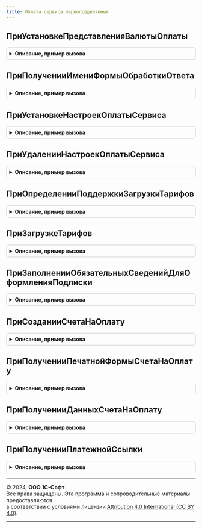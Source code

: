 ```yaml
---
title: Оплата сервиса переопределяемый
---
```



## ПриУстановкеПредставленияВалютыОплаты
<details style="margin: 1em 0; padding: 0.5em; border: 1px solid #ccc; border-radius: 6px;">

<summary style="font-weight: bold; cursor: pointer;">Описание, пример вызова</summary>

```bsl

// Вызывается при определении представления валюты оплаты сервиса.
// @skip-warning - обратная совместимость.
// @skip-check module-empty-method
//
// Параметры:
//  ПредставлениеВалютыОплаты - Строка - представление валюты оплаты.
//
Процедура ПриУстановкеПредставленияВалютыОплаты(ПредставлениеВалютыОплаты) Экспорт
```

Пример вызова
```bsl
ОплатаСервисаПереопределяемый.ПриУстановкеПредставленияВалютыОплаты(ПредставлениеВалютыОплаты) 
```
</details>

## ПриПолученииИмениФормыОбработкиОтвета
<details style="margin: 1em 0; padding: 0.5em; border: 1px solid #ccc; border-radius: 6px;">

<summary style="font-weight: bold; cursor: pointer;">Описание, пример вызова</summary>

```bsl

// Вызывается при получении имени формы обработки ответа на запрос счета на оплату.
// @skip-warning - обратная совместимость.
// @skip-check module-empty-method
//
// Параметры:
//  ИмяФормыОбработкиОтвета - Строка - имя формы обработки ответа.
//
Процедура ПриПолученииИмениФормыОбработкиОтвета(ИмяФормыОбработкиОтвета) Экспорт
```

Пример вызова
```bsl
ОплатаСервисаПереопределяемый.ПриПолученииИмениФормыОбработкиОтвета(ИмяФормыОбработкиОтвета) 
```
</details>

## ПриУстановкеНастроекОплатыСервиса
<details style="margin: 1em 0; padding: 0.5em; border: 1px solid #ccc; border-radius: 6px;">

<summary style="font-weight: bold; cursor: pointer;">Описание, пример вызова</summary>

```bsl

// Вызывается при установке настроек оплаты сервиса.
// @skip-check module-empty-method
//
// Параметры:
//  КодАбонента - Число - код абонента-владельца учетной системы
//  РезультатОбработки - Структура - результаты обработки метода (возвращаемые данные):
//   * Ошибка - Булево - признак ошибки обработки
//   * Сообщение - Строка - сообщение об ошибке обработки.
//
Процедура ПриУстановкеНастроекОплатыСервиса(КодАбонента, РезультатОбработки) Экспорт
```

Пример вызова
```bsl
ОплатаСервисаПереопределяемый.ПриУстановкеНастроекОплатыСервиса(КодАбонента, РезультатОбработки) 
```
</details>

## ПриУдаленииНастроекОплатыСервиса
<details style="margin: 1em 0; padding: 0.5em; border: 1px solid #ccc; border-radius: 6px;">

<summary style="font-weight: bold; cursor: pointer;">Описание, пример вызова</summary>

```bsl

// Вызывается при удалении настроек оплаты сервиса.
// @skip-check module-empty-method
//
// Параметры:
//  КодАбонента - Число - код абонента-владельца учетной системы
//  РезультатОбработки - Структура - результаты обработки метода (возвращаемые данные):
//   * Ошибка - Булево - признак ошибки обработки
//   * Сообщение - Строка - сообщение об ошибке обработки.
//
Процедура ПриУдаленииНастроекОплатыСервиса(КодАбонента, РезультатОбработки) Экспорт
```

Пример вызова
```bsl
ОплатаСервисаПереопределяемый.ПриУдаленииНастроекОплатыСервиса(КодАбонента, РезультатОбработки) 
```
</details>

## ПриОпределенииПоддержкиЗагрузкиТарифов
<details style="margin: 1em 0; padding: 0.5em; border: 1px solid #ccc; border-radius: 6px;">

<summary style="font-weight: bold; cursor: pointer;">Описание, пример вызова</summary>

```bsl

// Вызывается при определении возможности загрузки тарифов сервиса.
// @skip-warning ПустойМетод - переопределяемый метод.
// @skip-check module-empty-method
//
// Параметры:
//  Результат - Булево - результат определения возможности загрузки.
//
Процедура ПриОпределенииПоддержкиЗагрузкиТарифов(Результат) Экспорт
```

Пример вызова
```bsl
ОплатаСервисаПереопределяемый.ПриОпределенииПоддержкиЗагрузкиТарифов(Результат) 
```
</details>

## ПриЗагрузкеТарифов
<details style="margin: 1em 0; padding: 0.5em; border: 1px solid #ccc; border-radius: 6px;">

<summary style="font-weight: bold; cursor: pointer;">Описание, пример вызова</summary>

```bsl

// Вызывается при загрузке тарифов в информационную базу по данным менеджера сервиса.
// Метод является идемпотентным. Поддерживается повторное выполнение с получением аналогичного результата.
// @skip-warning - обратная совместимость.
// @skip-check module-empty-method
//
// Параметры:
//  ИсходныеДанные - Структура:
//   * ТарифыПровайдера - см. ПрограммныйИнтерфейсСервиса.ТарифыСервиса
//   * ТарифыОбслуживающейОрганизации - см. ПрограммныйИнтерфейсСервиса.ТарифыОбслуживающейОрганизации
//  РезультатОбработки - Структура - результаты обработки метода (возвращаемые данные):
//   * Ошибка - Булево - признак ошибки обработки
//   * Сообщение - Строка - сообщение об ошибке обработки.
//
Процедура ПриЗагрузкеТарифов(ИсходныеДанные, РезультатОбработки) Экспорт
```

Пример вызова
```bsl
ОплатаСервисаПереопределяемый.ПриЗагрузкеТарифов(ИсходныеДанные, РезультатОбработки) 
```
</details>

## ПриЗаполненииОбязательныхСведенийДляОформленияПодписки
<details style="margin: 1em 0; padding: 0.5em; border: 1px solid #ccc; border-radius: 6px;">

<summary style="font-weight: bold; cursor: pointer;">Описание, пример вызова</summary>

```bsl

// Вызывается при создании на сервере формы сведений абонента, если требуется их заполнение.
// @skip-warning - обратная совместимость.
// @skip-check module-empty-method
//
//  Параметры:
//   ОбязательныеСведения - Структура:
//   * ЕстьОшибки - Булево - признак наличия ошибок заполнения.
//   * Реквизиты - ТаблицаЗначений - дополнительные реквизиты абонента:
//     ** Ключ - Строка - имя дополнительного реквизита
//     ** Заголовок - Строка - заголовок дополнительного реквизита
//     ** Тип - Строка - тип значения
//     ** Значение - Строка, Число, Дата, Булево - значение дополнительного реквизита
//     ** ЗаполнятьОбязательно - Булево - признак обяз
//     ** Подсказка - Строка - подсказка заполнения
//     ** Ошибка - Булево - признак ошибки заполнения
//     ** Сообщение - Строка - сообщение об ошибке
//     ** Видимость - Булево - признак отображения на форме заполнения
//   * Свойства - ТаблицаЗначений - дополнительные свойства абонента:
//     ** Ключ - Строка - имя дополнительного свойства
//     ** Заголовок - Строка - заголовок дополнительного реквизита
//     ** Тип - Строка - тип значения
//     ** Значение - Строка, Число, Дата, Булево - значение дополнительного свойства
//     ** ЗаполнятьОбязательно - Булево - признак обяз
//     ** Подсказка - Строка - подсказка заполнения
//     ** Ошибка - Булево - признак ошибки заполнения
//     ** Сообщение - Строка - сообщение об ошибке
//     ** Видимость - Булево - признак отображения на форме заполнения
//   Абонент - см. ПрограммныйИнтерфейсСервиса.АбонентЭтогоПриложения
Процедура ПриЗаполненииОбязательныхСведенийДляОформленияПодписки(ОбязательныеСведения, Абонент) Экспорт
```

Пример вызова
```bsl
ОплатаСервисаПереопределяемый.ПриЗаполненииОбязательныхСведенийДляОформленияПодписки(ОбязательныеСведения, Абонент) 
```
</details>

## ПриСозданииСчетаНаОплату
<details style="margin: 1em 0; padding: 0.5em; border: 1px solid #ccc; border-radius: 6px;">

<summary style="font-weight: bold; cursor: pointer;">Описание, пример вызова</summary>

```bsl

// Вызывается при создании счета на оплату по запросу от менеджера сервиса.
// @skip-warning - обратная совместимость.
// @skip-check module-empty-method
//
// Параметры:
//  ДанныеЗапроса - см. ОплатаСервиса.ДанныеЗапросаСчетаНаОплату
//  СчетНаОплату - ДокументСсылка - созданный счет на оплату (возвращаемые данные)
//  РезультатОбработки - Структура - результаты обработки метода (возвращаемые данные):
//   * Ошибка - Булево - признак ошибки обработки
//   * Сообщение - Строка - сообщение об ошибке обработки.
//
Процедура ПриСозданииСчетаНаОплату(ДанныеЗапроса, СчетНаОплату, РезультатОбработки) Экспорт
```

Пример вызова
```bsl
ОплатаСервисаПереопределяемый.ПриСозданииСчетаНаОплату(ДанныеЗапроса, СчетНаОплату, РезультатОбработки) 
```
</details>

## ПриПолученииПечатнойФормыСчетаНаОплату
<details style="margin: 1em 0; padding: 0.5em; border: 1px solid #ccc; border-radius: 6px;">

<summary style="font-weight: bold; cursor: pointer;">Описание, пример вызова</summary>

```bsl

// Устанавливает печатную форму счета на оплату.
// @skip-warning - обратная совместимость.
// @skip-check module-empty-method
//
// Параметры:
//  ДанныеЗапроса - см. ОплатаСервиса.ДанныеЗапросаСчетаНаОплату
//  СчетНаОплату - ДокументСсылка - счет на оплату
//  ПечатнаяФорма - ТабличныйДокумент - печатная форма счета на оплату (возвращаемые данные)
//  РезультатОбработки - Структура - результаты обработки метода (возвращаемые данные):
//   * Ошибка - Булево - признак ошибки обработки
//   * Сообщение - Строка - сообщение об ошибке обработки.
//
Процедура ПриПолученииПечатнойФормыСчетаНаОплату(ДанныеЗапроса, СчетНаОплату, ПечатнаяФорма, РезультатОбработки) экспорт Экспорт
```

Пример вызова
```bsl
ОплатаСервисаПереопределяемый.ПриПолученииПечатнойФормыСчетаНаОплату(ДанныеЗапроса, СчетНаОплату, ПечатнаяФорма, РезультатОбработки) экспорт);
```
</details>

## ПриПолученииДанныхСчетаНаОплату
<details style="margin: 1em 0; padding: 0.5em; border: 1px solid #ccc; border-radius: 6px;">

<summary style="font-weight: bold; cursor: pointer;">Описание, пример вызова</summary>

```bsl

// Устанавливает двоичные данные счета на оплату.
// @skip-warning - обратная совместимость.
// @skip-check module-empty-method
//
// Параметры:
//  ДанныеЗапроса - см. ОплатаСервиса.ДанныеЗапросаСчетаНаОплату
//  СчетНаОплату - ДокументСсылка - счет на оплату
//  Данные - ДвоичныеДанные - данные счета на оплату (возвращаемые данные)
//  РезультатОбработки - Структура - результаты обработки метода (возвращаемые данные):
//   * Ошибка - Булево - признак ошибки обработки
//   * Сообщение - Строка - сообщение об ошибке обработки.
//
Процедура ПриПолученииДанныхСчетаНаОплату(ДанныеЗапроса, СчетНаОплату, Данные, РезультатОбработки) Экспорт
```

Пример вызова
```bsl
ОплатаСервисаПереопределяемый.ПриПолученииДанныхСчетаНаОплату(ДанныеЗапроса, СчетНаОплату, Данные, РезультатОбработки) 
```
</details>

## ПриПолученииПлатежнойСсылки
<details style="margin: 1em 0; padding: 0.5em; border: 1px solid #ccc; border-radius: 6px;">

<summary style="font-weight: bold; cursor: pointer;">Описание, пример вызова</summary>

```bsl

// Устанавливает значение платежной ссылки счета на оплату.
// @skip-warning - обратная совместимость.
// @skip-check module-empty-method
//
// Параметры:
//  ДанныеЗапроса - см. ОплатаСервиса.ДанныеЗапросаСчетаНаОплату
//  СчетНаОплату - ДокументСсылка - счет на оплату
//  ПлатежнаяСсылка - Строка - платежная ссылка (возаращаемые данные)
//  РезультатОбработки - Структура - результаты обработки метода (возвращаемые данные):
//   * Ошибка - Булево - признак ошибки обработки
//   * Сообщение - Строка - сообщение об ошибке обработки.
//
Процедура ПриПолученииПлатежнойСсылки(ДанныеЗапроса, СчетНаОплату, ПлатежнаяСсылка, РезультатОбработки) Экспорт
```

Пример вызова
```bsl
ОплатаСервисаПереопределяемый.ПриПолученииПлатежнойСсылки(ДанныеЗапроса, СчетНаОплату, ПлатежнаяСсылка, РезультатОбработки) 
```
</details>

---

© 2024, **ООО 1С-Софт**  
Все права защищены. Эта программа и сопроводительные материалы предоставляются  
в соответствии с условиями лицензии [Attribution 4.0 International (CC BY 4.0)](https://creativecommons.org/licenses/by/4.0/legalcode).

---
